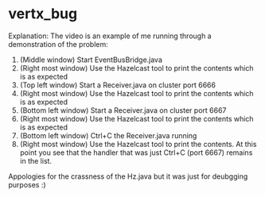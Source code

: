 # vertx_bug
Explanation:
The video is an example of me running through a demonstration of the problem:

1. (Middle window) Start EventBusBridge.java
2. (Right most window) Use the Hazelcast tool to print the contents which is as expected
3. (Top left window) Start a Receiver.java on cluster port 6666
4. (Right most window) Use the Hazelcast tool to print the contents which is as expected
5. (Bottom left window) Start a Receiver.java on cluster port 6667
6. (Right most window) Use the Hazelcast tool to print the contents which is as expected
7. (Bottom left window) Ctrl+C the Receiver.java running
8. (Right most window) Use the Hazelcast tool to print the contents.  At this point you see that
   the handler that was just Ctrl+C (port 6667) remains in the list.

Appologies for the crassness of the Hz.java but it was just for deubgging purposes :)
